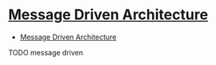 # [Message Driven Architecture](https://blog.knoldus.com/message-driven-architecture/)

- [Message Driven Architecture](#message-driven-architecture)










TODO message driven

